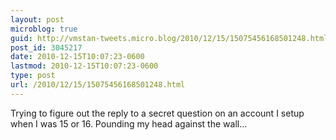 ```yaml
---
layout: post
microblog: true
guid: http://vmstan-tweets.micro.blog/2010/12/15/15075456168501248.html
post_id: 3045217
date: 2010-12-15T10:07:23-0600
lastmod: 2010-12-15T10:07:23-0600
type: post
url: /2010/12/15/15075456168501248.html
---
```

Trying to figure out the reply to a secret question on an account I setup when I was 15 or 16. Pounding my head against the wall...
